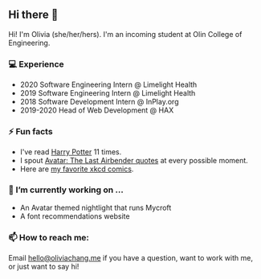 ## Hi there 👋

Hi! I'm Olivia (she/her/hers). I'm an incoming student at Olin College of Engineering.

### 💻 Experience
* 2020 Software Engineering Intern @ Limelight Health
* 2019 Software Engineering Intern @ Limelight Health
* 2018 Software Development Intern @ InPlay.org
* 2019-2020 Head of Web Development @ HAX

### ⚡ Fun facts
* I've read [Harry Potter](https://hpquotes.oliviachang.me/) 11 times.
* I spout [Avatar: The Last Airbender quotes](https://iroh.oliviachang.me/) at every possible moment.
* Here are [my favorite xkcd comics](https://www.notion.so/Best-of-xkcd-ranked-ec0a6a362cb549e98faa38fda34d0c09).


### 🔭 I’m currently working on ...
* An Avatar themed nightlight that runs Mycroft
* A font recommendations website

### 📫 How to reach me:

Email [hello@oliviachang.me](hello@oliviachang.me) if you have a question, want to work with me, or just want to say hi!
